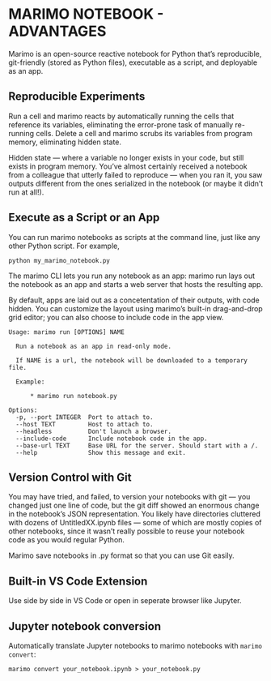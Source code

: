 # MARIMO NOTEBOOK - ADVANTAGES
Marimo is an open-source reactive notebook for Python that’s reproducible, git-friendly (stored as Python files), executable as a script, and deployable as an app.

## Reproducible Experiments
Run a cell and marimo reacts by automatically running the cells that reference its variables, eliminating the error-prone task of manually re-running cells. 
Delete a cell and marimo scrubs its variables from program memory, eliminating hidden state.

Hidden state — where a variable no longer exists in your code, but still exists in program memory. You’ve almost certainly received a notebook from a colleague that 
utterly failed to reproduce — when you ran it, you saw outputs different from the ones serialized in the notebook (or maybe it didn’t run at all!). 

## Execute as a Script or an App
You can run marimo notebooks as scripts at the command line, just like any other Python script. For example,
```
python my_marimo_notebook.py
```
The marimo CLI lets you run any notebook as an app: marimo run lays out the notebook as an app and starts a web server that hosts the resulting app.

By default, apps are laid out as a concetentation of their outputs, with code hidden. You can customize the layout using marimo’s built-in drag-and-drop 
grid editor; you can also choose to include code in the app view.
```
Usage: marimo run [OPTIONS] NAME

  Run a notebook as an app in read-only mode.

  If NAME is a url, the notebook will be downloaded to a temporary file.

  Example:

      * marimo run notebook.py

Options:
  -p, --port INTEGER  Port to attach to.
  --host TEXT         Host to attach to.
  --headless          Don't launch a browser.
  --include-code      Include notebook code in the app.
  --base-url TEXT     Base URL for the server. Should start with a /.
  --help              Show this message and exit.
```
## Version Control with Git
You may have tried, and failed, to version your notebooks with git — you changed just one line of code, but the git diff showed an enormous change in 
the notebook’s JSON representation. You likely have directories cluttered with dozens of UntitledXX.ipynb files — some of which 
are mostly copies of other notebooks, since it wasn’t really possible to reuse your notebook code as you would regular Python.

Marimo save notebooks in .py format so that you can use Git easily. 

## Built-in VS Code Extension
Use side by side in VS Code or open in seperate browser like Jupyter.

## Jupyter notebook conversion
Automatically translate Jupyter notebooks to marimo notebooks with `marimo convert`:
```
marimo convert your_notebook.ipynb > your_notebook.py
```
